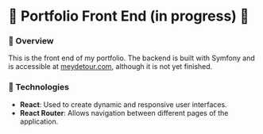 # 🌈 Portfolio Front End (in progress) 🌈

### 🚀 Overview

This is the front end of my portfolio. The backend is built with Symfony and is accessible at [meydetour.com](http://meydetour.com), although it is not yet finished.

### 🔧 Technologies
- **React**: Used to create dynamic and responsive user interfaces.
- **React Router**: Allows navigation between different pages of the application.
